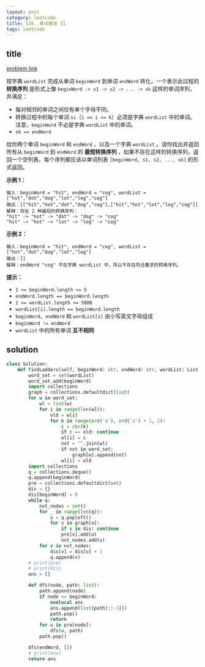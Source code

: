 ```yaml
---
layout: post
category: leetcode
title: 126. 单词接龙 II
tags: leetcode
---
```


## title
[problem link](https://leetcode.cn/problems/word-ladder-ii/)

按字典 `wordList` 完成从单词 `beginWord` 到单词 `endWord` 转化，一个表示此过程的 **转换序列** 是形式上像 `beginWord -> s1 -> s2 -> ... -> sk` 这样的单词序列，并满足：

- 每对相邻的单词之间仅有单个字母不同。
- 转换过程中的每个单词 `si`（`1 <= i <= k`）必须是字典 `wordList` 中的单词。注意，`beginWord` 不必是字典 `wordList` 中的单词。
- `sk == endWord`

给你两个单词 `beginWord` 和 `endWord` ，以及一个字典 `wordList` 。请你找出并返回所有从 `beginWord` 到 `endWord` 的 **最短转换序列** ，如果不存在这样的转换序列，返回一个空列表。每个序列都应该以单词列表 `[beginWord, s1, s2, ..., sk]` 的形式返回。

 

**示例 1：**

```
输入：beginWord = "hit", endWord = "cog", wordList = ["hot","dot","dog","lot","log","cog"]
输出：[["hit","hot","dot","dog","cog"],["hit","hot","lot","log","cog"]]
解释：存在 2 种最短的转换序列：
"hit" -> "hot" -> "dot" -> "dog" -> "cog"
"hit" -> "hot" -> "lot" -> "log" -> "cog"
```

**示例 2：**

```
输入：beginWord = "hit", endWord = "cog", wordList = ["hot","dot","dog","lot","log"]
输出：[]
解释：endWord "cog" 不在字典 wordList 中，所以不存在符合要求的转换序列。
```

 

**提示：**

- `1 <= beginWord.length <= 5`
- `endWord.length == beginWord.length`
- `1 <= wordList.length <= 5000`
- `wordList[i].length == beginWord.length`
- `beginWord`、`endWord` 和 `wordList[i]` 由小写英文字母组成
- `beginWord != endWord`
- `wordList` 中的所有单词 **互不相同**


## solution

```python
class Solution:
    def findLadders(self, beginWord: str, endWord: str, wordList: List[str]) -> List[List[str]]:
        word_set = set(wordList)
        word_set.add(beginWord)
        import collections
        graph = collections.defaultdict(list)
        for w in word_set:
            wl = list(w)
            for i in range(len(wl)):
                old = w[i]
                for k in range(ord('a'), ord('z') + 1, 1):
                    c = chr(k)
                    if c == old: continue
                    wl[i] = c
                    nxt = "".join(wl)
                    if nxt in word_set:
                        graph[w].append(nxt)
                    wl[i] = old
        import collections
        q = collections.deque()
        q.append(beginWord)
        pre = collections.defaultdict(set)
        dis = {}
        dis[beginWord] = 0
        while q:
            nxt_nodes = set()
            for _ in range(len(q)):
                u = q.popleft()
                for v in graph[u]:
                    if v in dis: continue
                    pre[v].add(u)
                    nxt_nodes.add(v)
            for v in nxt_nodes:
                dis[v] = dis[u] + 1
                q.append(v)
        # print(pre)
        # print(dis)
        ans = []

        def dfs(node, path: list):
            path.append(node)
            if node == beginWord:
                nonlocal ans
                ans.append(list(path[::-1]))
                path.pop()
                return
            for u in pre[node]:
                dfs(u, path)
            path.pop()

        dfs(endWord, [])
        # print(ans)
        return ans
```

